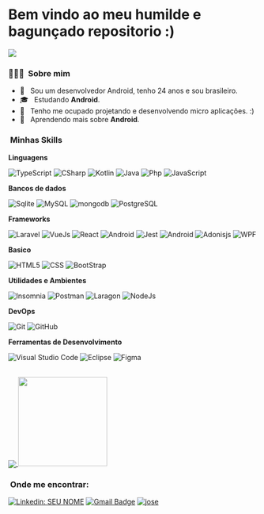 # Bem vindo ao meu humilde e bagunçado repositorio :)

![](https://komarev.com/ghpvc/?username=josedoce&color=006bed)

<h3> 👨🏻‍💻 &nbsp;Sobre mim </h3>

- 🤔 &nbsp; Sou um desenvolvedor Android, tenho 24 anos e sou brasileiro.
- 🎓 &nbsp; Estudando **Android**.
- 💼 &nbsp; Tenho me ocupado projetando e desenvolvendo micro aplicações. :)
- 🌱 &nbsp; Aprendendo mais sobre **Android**.


<h3> &nbsp;Minhas Skills </h3>

**Linguagens**

  ![TypeScript](https://img.shields.io/badge/-TypeScript-333333?style=flat&logo=typescript&logoColor=00599C)
  ![CSharp](https://img.shields.io/badge/-CSharp-512BD4?style=flat&logo=csharp)
  ![Kotlin](https://img.shields.io/badge/-Kotlin-333333?style=flat&logo=kotlin&logoColor=00599C)
  ![Java](https://img.shields.io/badge/-Java-333333?style=flat&logo=Java&logoColor=007396)
   ![Php](https://img.shields.io/badge/-PHP-333333?style=flat&logo=php&logoColor=007396)
  ![JavaScript](https://img.shields.io/badge/-JavaScript-333333?style=flat&logo=javascript)
  
  

**Bancos de dados**

![Sqlite](https://img.shields.io/badge/-sqlite-333333?style=flat&logo=sqlite)
![MySQL](https://img.shields.io/badge/-MySQL-333333?style=flat&logo=mysql)
![mongodb](https://img.shields.io/badge/-mongodb-333333?style=flat&logo=mongodb)
![PostgreSQL](https://img.shields.io/badge/-PostgreSQL-333333?style=flat&logo=PostgreSQL)

**Frameworks**

  ![Laravel](https://img.shields.io/badge/Laravel-PHP-333333?style=flat&logo=Laravel&logoColor=orange)
  ![VueJs](https://img.shields.io/badge/Vue-JS-333333?style=flat&logo=Vue.js) 
  ![React](https://img.shields.io/badge/React-JS-333333?style=flat&logo=react)
  ![Android](https://img.shields.io/badge/Android-Kotlin-333333?style=flat&logo=android)
  ![Jest](https://img.shields.io/badge/Jest-JS-333333?style=flat&logo=jest)
  ![Android](https://img.shields.io/badge/SpringBoot-Java-333333?style=flat&logo=springboot)
  ![Adonisjs](https://img.shields.io/badge/SpringBoot-JS-333333?style=flat&logo=adonisjs)
  ![WPF](https://img.shields.io/badge/WPF-Csharp-333333?style=flat&logo=windowsterminal)

**Basico**

![HTML5](https://img.shields.io/badge/-HTML5-333333?style=flat&logo=HTML5)
![CSS](https://img.shields.io/badge/-CSS-333333?style=flat&logo=CSS3&logoColor=1572B6)
![BootStrap](https://img.shields.io/badge/-BootStrap-333333?style=flat&logo=Bootstrap&logoColor=1572B6)


**Utilidades e Ambientes**

  ![Insomnia](https://img.shields.io/badge/-Insomnia-333333?style=flat&logo=insomnia)
  ![Postman](https://img.shields.io/badge/-Postman-333333?style=flat&logo=postman)
   ![Laragon](https://img.shields.io/badge/-Laragon-333333?style=flat&logo=Laragon)
  ![NodeJs](https://img.shields.io/badge/-NodeJs-333333?style=flat&logo=node.js)

**DevOps**

  ![Git](https://img.shields.io/badge/-Git-333333?style=flat&logo=git)
  ![GitHub](https://img.shields.io/badge/-GitHub-333333?style=flat&logo=github)
 

**Ferramentas de Desenvolvimento**

  ![Visual Studio Code](https://img.shields.io/badge/-Visual%20Studio%20Code-333333?style=flat&logo=visual-studio-code&logoColor=007ACC)
  ![Eclipse](https://img.shields.io/badge/-Eclipse-333333?style=flat&logo=eclipse-ide&logoColor=2C2255)
  ![Figma](https://img.shields.io/badge/-Figma-333333?style=flat&logo=figma&logoColor=007ACC)

<br/>
<a href="https://github.com/josedoce">
  <img align="center" src="https://github-readme-stats.vercel.app/api/top-langs/?username=Josedoce&theme=dracula&hide_langs_below=1" />
</a>

<a href="https://github.com/josedoce">
  <img height="180em" src="https://github-readme-stats.vercel.app/api?username=Josedoce&theme=blue-green&show_icons=true" />
</a>

<br/>

<h3> &nbsp;Onde me encontrar: </h3> 

[![Linkedin: SEU NOME](https://img.shields.io/badge/-js-blue?style=flat-square&logo=Linkedin&logoColor=white&link=LINK-DO-SEU-LINKEDIN)](LINK-DO-SEU-LINKEDIN)
[![Gmail Badge](https://img.shields.io/badge/-josesamya@gmail.com-006bed?style=flat-square&logo=Gmail&logoColor=white&link=mailto:josesamya@gmail.com)](mailto:josesamya@gmail.com)
[![jose]( https://img.shields.io/github/followers/josedoce?label=follow&style=social)](https://github.com/josedoce)
